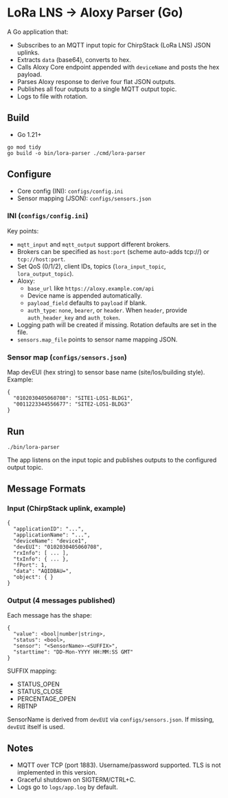 # LoRa LNS -> Aloxy Parser (Go)

A Go application that:
- Subscribes to an MQTT input topic for ChirpStack (LoRa LNS) JSON uplinks.
- Extracts `data` (base64), converts to hex.
- Calls Aloxy Core endpoint appended with `deviceName` and posts the hex payload.
- Parses Aloxy response to derive four flat JSON outputs.
- Publishes all four outputs to a single MQTT output topic.
- Logs to file with rotation.

## Build

- Go 1.21+

```
go mod tidy
go build -o bin/lora-parser ./cmd/lora-parser
```

## Configure

- Core config (INI): `configs/config.ini`
- Sensor mapping (JSON): `configs/sensors.json`

### INI (`configs/config.ini`)

Key points:
- `mqtt_input` and `mqtt_output` support different brokers.
- Brokers can be specified as `host:port` (scheme auto-adds tcp://) or `tcp://host:port`.
- Set QoS (0/1/2), client IDs, topics (`lora_input_topic`, `lora_output_topic`).
- Aloxy:
  - `base_url` like `https://aloxy.example.com/api`
  - Device name is appended automatically.
  - `payload_field` defaults to `payload` if blank.
  - `auth_type`: `none`, `bearer`, or `header`. When `header`, provide `auth_header_key` and `auth_token`.
- Logging path will be created if missing. Rotation defaults are set in the file.
- `sensors.map_file` points to sensor name mapping JSON.

### Sensor map (`configs/sensors.json`)

Map devEUI (hex string) to sensor base name (site/los/building style). Example:

```
{
  "0102030405060708": "SITE1-LOS1-BLDG1",
  "0011223344556677": "SITE2-LOS1-BLDG3"
}
```

## Run

```
./bin/lora-parser
```

The app listens on the input topic and publishes outputs to the configured output topic.

## Message Formats

### Input (ChirpStack uplink, example)
```
{
  "applicationID": "...",
  "applicationName": "...",
  "deviceName": "device1",
  "devEUI": "0102030405060708",
  "rxInfo": [ ... ],
  "txInfo": { ... },
  "fPort": 1,
  "data": "AQIDBAU=",
  "object": { }
}
```

### Output (4 messages published)
Each message has the shape:
```
{
  "value": <bool|number|string>,
  "status": <bool>,
  "sensor": "<SensorName>-<SUFFIX>",
  "starttime": "DD-Mon-YYYY HH:MM:SS GMT"
}
```
SUFFIX mapping:
- STATUS_OPEN
- STATUS_CLOSE
- PERCENTAGE_OPEN
- RBTNP

SensorName is derived from `devEUI` via `configs/sensors.json`. If missing, `devEUI` itself is used.

## Notes

- MQTT over TCP (port 1883). Username/password supported. TLS is not implemented in this version.
- Graceful shutdown on SIGTERM/CTRL+C.
- Logs go to `logs/app.log` by default.
